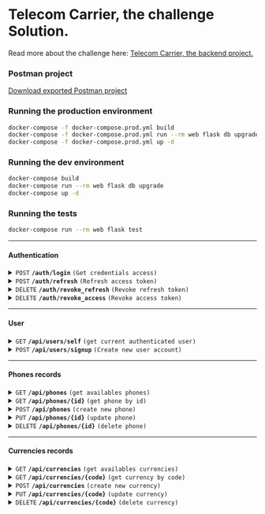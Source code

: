 # Telecom Carrier, the challenge Solution.

Read more about the challenge here: [Telecom Carrier, the backend project.](https://github.com/EvoluxBR/back-end-test)

### Postman project

[Download exported Postman project](https://github.com/Mateus-Brito/evolux-back-end-challenge/files/9834898/evolux_backend.postman_collection.zip)

### Running the production environment

```bash
docker-compose -f docker-compose.prod.yml build
docker-compose -f docker-compose.prod.yml run --rm web flask db upgrade
docker-compose -f docker-compose.prod.yml up -d
```

### Running the dev environment

```bash
docker-compose build
docker-compose run --rm web flask db upgrade
docker-compose up -d
```

### Running the tests

```bash
docker-compose run --rm web flask test
```

------------------------------------------------------------------------------------------

#### Authentication

<details>
 <summary><code>POST</code> <code><b>/auth/login</b></code> <code>(Get credentials access)</code></summary>

##### Parameters

> | name      |  type     | data type               | description                                                           |
> |-----------|-----------|-------------------------|-----------------------------------------------------------------------|
> | username  |  required | string                  | The registered username                                          |
> | password  |  required | string                  | The registered password                                          |


##### Responses

> | http code     | content-type                      | response                                                            |
> |---------------|-----------------------------------|---------------------------------------------------------------------|
> | `200`         | `application/json`                | `{"access_token": access_token, "refresh_token": refresh_token}`    |
> | `400`         | `application/json`                | `{"message": "Missing JSON in request"}`                            |
> | `400`         | `application/json`                | `{"message": "Missing username or password"}`                       |
> | `400`         | `application/json`                | `{"message": "Bad credentials"}`                                    |

##### Example cURL

> ```javascript
> curl -X POST -H "Content-Type: application/json" -d '{"username": "admin", "password": "123456789"}' http://127.0.0.1:8000/auth/login
> ```

</details>

<details>
 <summary><code>POST</code> <code><b>/auth/refresh</b></code> <code>(Refresh access token)</code></summary>

##### Parameters

> None

##### Responses

> | http code     | content-type                      | response                                                  |
> |---------------|-----------------------------------|-----------------------------------------------------------|
> | `200`         | `application/json`                | `{"access_token": "new token"}`                           |
> | `401`         | `application/json`                | `{"message": "Token has been revoked"}`                   |

##### Example cURL

> ```javascript
> curl -X POST -H "Content-Type: application/json" -H "Authorization: Bearer {refresh_token}" http://127.0.0.1:8000/auth/refresh
> ```

</details>

<details>
 <summary><code>DELETE</code> <code><b>/auth/revoke_refresh</b></code> <code>(Revoke refresh token)</code></summary>

##### Parameters

> None

##### Responses

> | http code     | content-type                      | response                                                  |
> |---------------|-----------------------------------|-----------------------------------------------------------|
> | `200`         | `application/json`                | `{"message": "token revoked"}`                            |
> | `401`         | `application/json`                | `{"message": "Token has been revoked"}`                   |

##### Example cURL

> ```javascript
> curl -X DELETE -H "Content-Type: application/json" -H "Authorization: Bearer {refresh_token}" http://127.0.0.1:8000/auth/revoke_refresh
> ```

</details>

<details>
 <summary><code>DELETE</code> <code><b>/auth/revoke_access</b></code> <code>(Revoke access token)</code></summary>

##### Parameters

> None

##### Responses

> | http code     | content-type                      | response                                                  |
> |---------------|-----------------------------------|-----------------------------------------------------------|
> | `200`         | `application/json`                | `{"message": "token revoked"}`                            |
> | `401`         | `application/json`                | `{"message": "Token has been revoked"}`                   |

##### Example cURL

> ```javascript
> curl -X DELETE -H "Content-Type: application/json" -H "Authorization: Bearer {refresh_token}" http://127.0.0.1:8000/auth/revoke_access
> ```

</details>

------------------------------------------------------------------------------------------

#### User

<details>
 <summary><code>GET</code> <code><b>/api/users/self</b></code> <code>(get current authenticated user)</code></summary>

##### Headers

> | name           |  value                 | description                                                                   |
> |----------------|------------------------|-------------------------------------------------------------------------------|
> | Authorization  |  Bearer `access_token` | The user access_token                                                  |

##### Parameters

> None

##### Responses

> | http code     | content-type                      | response                                                            |
> |---------------|-----------------------------------|---------------------------------------------------------------------|
> | `200`         | `application/json`                | YAML string                                                         |

##### Example cURL

> ```javascript
> curl -X GET -H "Content-Type: application/json" -H "Authorization: Bearer {access_token}" http://127.0.0.1:8000/api/users/self
> ```

</details>

<details>
 <summary><code>POST</code> <code><b>/api/users/signup</b></code> <code>(Create new user account)</code></summary>

##### Parameters

> | name      |  type     | data type               | description                                                           |
> |-----------|-----------|-------------------------|-----------------------------------------------------------------------|
> | username  |  required | string                  | The registered user username                                          |
> | password  |  required | string                  | The registered user password                                          |


##### Responses

> | http code     | content-type                      | response                                                            |
> |---------------|-----------------------------------|---------------------------------------------------------------------|
> | `200`         | `application/json`                | `{"access_token": access_token, "refresh_token": refresh_token}`    |
> | `400`         | `application/json`                | `{"message": "Missing JSON in request"}`                            |
> | `400`         | `application/json`                | `{"message": "Missing username or password"}`                       |
> | `400`         | `application/json`                | `{"message": "Bad credentials"}`                                    |

##### Example cURL

> ```javascript
> curl -X POST -H "Content-Type: application/json" -d '{"username":"admin", "email":"admin@example.com", "password": "123456789"}' http://127.0.0.1:8000/api/users/signup
> ```
</details>

------------------------------------------------------------------------------------------

#### Phones records

<details>
 <summary><code>GET</code> <code><b>/api/phones</b></code> <code>(get availables phones)</code></summary>

##### Headers

> | name           |  value                 | description                                                                   |
> |----------------|------------------------|-------------------------------------------------------------------------------|
> | Authorization  |  Bearer `access_token` | The user access_token                                                         |

##### Parameters

> | name      |  type     | data type               | description                                                           |
> |-----------|-----------|-------------------------|-----------------------------------------------------------------------|
> | page      |  optional | int                     | The page number                                                       |

##### Responses

> | http code     | content-type                      | response                                                            |
> |---------------|-----------------------------------|---------------------------------------------------------------------|
> | `200`         | `application/json`                | `{ "count": 0, "next": None, "previous": None, "results": [] }`     |

##### Example cURL

> ```javascript
> curl -X GET -H "Content-Type: application/json" -H "Authorization: Bearer {access_token}" http://127.0.0.1:8000/api/phones/
> ```

</details>

<details>
 <summary><code>GET</code> <code><b>/api/phones/{id}</b></code> <code>(get phone by id)</code></summary>

##### Headers

> | name           |  value                 | description                                                                   |
> |----------------|------------------------|-------------------------------------------------------------------------------|
> | Authorization  |  Bearer `access_token` | The user access_token                                                         |

##### Parameters

> None

##### Responses

> | http code     | content-type                      | response                                                            |
> |---------------|-----------------------------------|---------------------------------------------------------------------|
> | `200`         | `application/json`                | `{ "id": "1", "value": "+55 84 91234-4321", "monthyPrice": "0.03", "setupPrice": "3.40", "currency": "US", }`    |

##### Example cURL

> ```javascript
> curl -X GET -H "Content-Type: application/json" -H "Authorization: Bearer {access_token}" http://127.0.0.1:8000/api/phones/{id}
> ```

</details>

<details>
 <summary><code>POST</code> <code><b>/api/phones</b></code> <code>(create new phone)</code></summary>

##### Headers

> | name           |  value                 | description                                                                   |
> |----------------|------------------------|-------------------------------------------------------------------------------|
> | Authorization  |  Bearer `access_token` | The user access_token                                                         |

##### Parameters

> | name         |  type      | data type               | description                                                       |
> |--------------|------------|-------------------------|-------------------------------------------------------------------|
> | value        |  required  | string                  | The phone number                                                  |
> | monthyPrice  |  required  | string                  | The monthy price                                                  |
> | setupPrice   |  required  | string                  | The setup price                                                   |
> | currency     |  required  | string                  | The currency                                                      |

##### Responses

> | http code     | content-type                      | response                                                            |
> |---------------|-----------------------------------|---------------------------------------------------------------------|
> | `200`         | `application/json`       | `{ "id": "1", "value": "+55 84 91234-4321", "monthyPrice": "0.03", "setupPrice": "3.40", "currency": "US" }`     |
> | `400`         | `application/json`       | `{ "errors": {"value": ["There is already a phone with this value."]} }`     |
> | `400`         | `application/json`       | `{ "errors": {"value": ["Please, enter with a valid phone number."]} }`      |
> | `400`         | `application/json`       | `{ "errors": {"monthyPrice": ["Value must be greater than 0."]} }`           |
> | `400`         | `application/json`       | `{ "errors": {"setupPrice": ["Value must be greater than 0."]} }`            |
> | `400`         | `application/json`       | `{ "errors": {"currency": ["There is no currency with code."]} }`            |

##### Example cURL

> ```javascript
> curl -X POST -d '{ "value": "+55 84 91234-4321", "monthyPrice": "0.03", "setupPrice": "3.40", "currency": "US" }' -H "Content-Type: application/json" -H "Authorization: Bearer {access_token}" http://127.0.0.1:8000/api/phones/
> ```

</details>

<details>
 <summary><code>PUT</code> <code><b>/api/phones/{id}</b></code> <code>(update phone)</code></summary>

##### Headers

> | name           |  value                 | description                                                                   |
> |----------------|------------------------|-------------------------------------------------------------------------------|
> | Authorization  |  Bearer `access_token` | The user access_token                                                         |

##### Parameters

> | name         |  type      | data type               | description                                                       |
> |--------------|------------|-------------------------|-------------------------------------------------------------------|
> | value        |  required  | string                  | The phone number                                                  |
> | monthyPrice  |  required  | string                  | The monthy price                                                  |
> | setupPrice   |  required  | string                  | The setup price                                                   |
> | currency     |  required  | string                  | The currency                                                      |

##### Responses

> | http code     | content-type                      | response                                                            |
> |---------------|-----------------------------------|---------------------------------------------------------------------|
> | `200`         | `application/json`       | `{ "id": "1", "value": "+55 84 91234-4321", "monthyPrice": "0.03", "setupPrice": "3.40", "currency": "US" }`     |
> | `400`         | `application/json`       | `{ "errors": {"value": ["There is already a phone with this value."]} }`     |
> | `400`         | `application/json`       | `{ "errors": {"value": ["Please, enter with a valid phone number."]} }`      |
> | `400`         | `application/json`       | `{ "errors": {"monthyPrice": ["Value must be greater than 0."]} }`           |
> | `400`         | `application/json`       | `{ "errors": {"setupPrice": ["Value must be greater than 0."]} }`            |
> | `400`         | `application/json`       | `{ "errors": {"currency": ["There is no currency with code."]} }`            |

##### Example cURL

> ```javascript
> curl -X PUT -d '{ "value": "+55 84 91234-4321", "monthyPrice": "0.03", "setupPrice": "3.40", "currency": "US" }' -H "Content-Type: application/json" -H "Authorization: Bearer {access_token}" http://127.0.0.1:8000/api/phones/{id}
> ```

</details>

<details>
 <summary><code>DELETE</code> <code><b>/api/phones/{id}</b></code> <code>(delete phone)</code></summary>

##### Headers

> | name           |  value                 | description                                                                   |
> |----------------|------------------------|-------------------------------------------------------------------------------|
> | Authorization  |  Bearer `access_token` | The user access_token                                                         |

##### Parameters

> None

##### Responses

> | http code     | content-type                      | response                                                            |
> |---------------|-----------------------------------|---------------------------------------------------------------------|
> | `200`         | `application/json`                | `{ "message": "Phone deleted." }`                                   |
> | `400`         | `application/json`                | `{ "message": "Phone not found." }`                              |

##### Example cURL

> ```javascript
> curl -X DELETE -H "Content-Type: application/json" -H "Authorization: Bearer {access_token}" http://127.0.0.1:8000/api/phones/{id}
> ```

</details>

------------------------------------------------------------------------------------------

#### Currencies records

<details>
 <summary><code>GET</code> <code><b>/api/currencies</b></code> <code>(get availables currencies)</code></summary>

##### Headers

> | name           |  value                 | description                                                                   |
> |----------------|------------------------|-------------------------------------------------------------------------------|
> | Authorization  |  Bearer `access_token` | The user access_token                                                         |

##### Parameters

> | name      |  type     | data type               | description                                                           |
> |-----------|-----------|-------------------------|-----------------------------------------------------------------------|
> | page      |  optional | int                     | The page number                                                       |

##### Responses

> | http code     | content-type                      | response                                                            |
> |---------------|-----------------------------------|---------------------------------------------------------------------|
> | `200`         | `application/json`                | `{ "count": 0, "next": None, "previous": None, "results": [] }`     |

##### Example cURL

> ```javascript
> curl -X GET -H "Content-Type: application/json" -H "Authorization: Bearer {access_token}" http://127.0.0.1:8000/api/currencies/
> ```

</details>

<details>
 <summary><code>GET</code> <code><b>/api/currencies/{code}</b></code> <code>(get currency by code)</code></summary>

##### Headers

> | name           |  value                 | description                                                                   |
> |----------------|------------------------|-------------------------------------------------------------------------------|
> | Authorization  |  Bearer `access_token` | The user access_token                                                         |

##### Parameters

> None

##### Responses

> | http code     | content-type                      | response                                                            |
> |---------------|-----------------------------------|---------------------------------------------------------------------|
> | `200`         | `application/json`                | `{ "code": "US", "name": "Dollar" }`                                |

##### Example cURL

> ```javascript
> curl -X GET -H "Content-Type: application/json" -H "Authorization: Bearer {access_token}" http://127.0.0.1:8000/api/currencies/{code}
> ```

</details>

<details>
 <summary><code>POST</code> <code><b>/api/currencies</b></code> <code>(create new currency)</code></summary>

##### Headers

> | name           |  value                 | description                                                                   |
> |----------------|------------------------|-------------------------------------------------------------------------------|
> | Authorization  |  Bearer `access_token` | The user access_token                                                         |

##### Parameters

> | name         |  type      | data type               | description                                                       |
> |--------------|------------|-------------------------|-------------------------------------------------------------------|
> | code         |  required  | string                  | The currency code                                                 |
> | name         |  required  | string                  | The currency namee                                                |

##### Responses

> | http code     | content-type             | response                                                                     |
> |---------------|--------------------------|------------------------------------------------------------------------------|
> | `200`         | `application/json`       | `{"code": "US", "name": "Dollar"}`                                           |
> | `400`         | `application/json`       | `{ "errors": {"code": ["Missing data for required field."]} }`               |
> | `400`         | `application/json`       | `{ "errors": {"name": ["Missing data for required field."]} }`               |
> | `400`         | `application/json`       | `{ "errors": {"code": ["There is already a currency with this code."]} }`    |

##### Example cURL

> ```javascript
> curl -X POST -d '{ "code": "US", "name": "Dollar" }' -H "Content-Type: application/json" -H "Authorization: Bearer {access_token}" http://127.0.0.1:8000/api/currencies/
> ```

</details>

<details>
 <summary><code>PUT</code> <code><b>/api/currencies/{code}</b></code> <code>(update currency)</code></summary>

##### Headers

> | name           |  value                 | description                                                                   |
> |----------------|------------------------|-------------------------------------------------------------------------------|
> | Authorization  |  Bearer `access_token` | The user access_token                                                         |

##### Parameters

> | name         |  type      | data type               | description                                                       |
> |--------------|------------|-------------------------|-------------------------------------------------------------------|
> | code         |  required  | string                  | The currency code                                                 |
> | name         |  required  | string                  | The currency namee                                                |

##### Responses

> | http code     | content-type                      | response                                                            |
> |---------------|-----------------------------------|---------------------------------------------------------------------|
> | `200`         | `application/json`       | `{"code": "US", "name": "Dollar"}`                                           |
> | `400`         | `application/json`       | `{ "errors": {"code": ["Missing data for required field."]} }`               |
> | `400`         | `application/json`       | `{ "errors": {"name": ["Missing data for required field."]} }`               |
> | `400`         | `application/json`       | `{ "errors": {"code": ["There is already a currency with this code."]} }`    |
> | `400`         | `application/json`       | `{ "message": "Currency not found" }`    |

##### Example cURL

> ```javascript
> curl -X PUT -d '{ "code": "US", "name": "Dollar" }' -H "Content-Type: application/json" -H "Authorization: Bearer {access_token}" http://127.0.0.1:8000/api/currencies/{code}
> ```

</details>

<details>
 <summary><code>DELETE</code> <code><b>/api/currencies/{code}</b></code> <code>(delete currency)</code></summary>

##### Headers

> | name           |  value                 | description                                                                   |
> |----------------|------------------------|-------------------------------------------------------------------------------|
> | Authorization  |  Bearer `access_token` | The user access_token                                                         |

##### Parameters

> None

##### Responses

> | http code     | content-type                      | response                                                            |
> |---------------|-----------------------------------|---------------------------------------------------------------------|
> | `200`         | `application/json`                | `{ "message": "Currency deleted." }`                                   |
> | `400`         | `application/json`                | `{ "message": "Currency not found." }`                              |

##### Example cURL

> ```javascript
> curl -X DELETE -H "Content-Type: application/json" -H "Authorization: Bearer {access_token}" http://127.0.0.1:8000/api/currencies/{code}
> ```

</details> 

